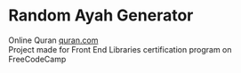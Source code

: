 # Random Ayah Generator
Online Quran [quran.com](https://quran.com)
<br>
Project made for Front End Libraries certification program on FreeCodeCamp
